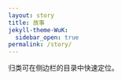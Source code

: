 ```yaml
---
layout: story
title: 故事
jekyll-theme-WuK:
  sidebar_open: true
permalink: /story/
---
```


归类可在侧边栏的目录中快速定位。
